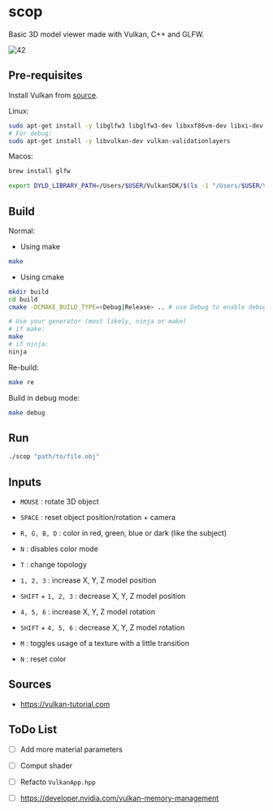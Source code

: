 # scop

Basic 3D model viewer made with Vulkan, C++ and GLFW.

![42](https://i.ibb.co/ZcKRgJX/Virtual-Box-ubuntu-12-02-2024-15-19-50.png)

## Pre-requisites

Install Vulkan from [source](https://vulkan.lunarg.com/).

Linux:

```bash
sudo apt-get install -y libglfw3 libglfw3-dev libxxf86vm-dev libxi-dev
# For debug:
sudo apt-get install -y libvulkan-dev vulkan-validationlayers
```

Macos:

```bash
brew install glfw

export DYLD_LIBRARY_PATH=/Users/$USER/VulkanSDK/$(ls -1 "/Users/$USER/VulkanSDK" | sort -V | tail -n 1)/macOS/lib/:$DYLD_LIBRARY_PATH
```

## Build

Normal:

- Using make 
```bash
make
```
- Using cmake
```bash
mkdir build
cd build
cmake -DCMAKE_BUILD_TYPE=<Debug|Release> .. # use Debug to enable debug mode

# Use your generator (most likely, ninja or make)
# if make:
make
# if ninja:
ninja
```

Re-build:

```bash
make re
```

Build in debug mode:

```bash
make debug
```

## Run

```bash
./scop "path/to/file.obj"
```

## Inputs

- `MOUSE` : rotate 3D object

- `SPACE` : reset object position/rotation + camera

- `R, G, B, D` : color in red, green, blue or dark (like the subject)
- `N` : disables color mode

- `T` : change topology

- `1, 2, 3` : increase X, Y, Z model position

- `SHIFT` + `1, 2, 3` : decrease X, Y, Z model position

- `4, 5, 6` : increase X, Y, Z model rotation

- `SHIFT` + `4, 5, 6` : decrease X, Y, Z model rotation

- `M` : toggles usage of a texture with a little transition

- `N` : reset color

## Sources

- https://vulkan-tutorial.com

## ToDo List

- [ ] Add more material parameters

- [ ] Comput shader

- [ ] Refacto `VulkanApp.hpp`

- [ ] https://developer.nvidia.com/vulkan-memory-management
